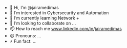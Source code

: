 - 👋 Hi, I’m @jairamedimas
- 👀 I’m interested in Cybersecurity and Automation
- 🌱 I’m currently learning Network + 
- 💞️ I’m looking to collaborate on ...
- 📫 How to reach me www.linkedin.com/in/jairamedimas
- 😄 Pronouns: ...
- ⚡ Fun fact: ...

<!---
jairamedimas/jairamedimas is a ✨ special ✨ repository because its `README.md` (this file) appears on your GitHub profile.
You can click the Preview link to take a look at your changes.
--->
